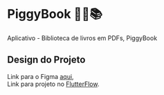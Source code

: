 # PiggyBook 🐷🌼📚
Aplicativo - Biblioteca de livros em PDFs, PiggyBook

## Design do Projeto
Link para o Figma [aqui](https://www.figma.com/proto/Yzv0WxFYmQzhacNzBAb7Rv/PiggyBook?node-id=0-1&t=6L05hkDNdkGQqMCe-1), <br>
Link para projeto no [FlutterFlow](https://app.flutterflow.io/share/piggy-book-ft1gc4).
